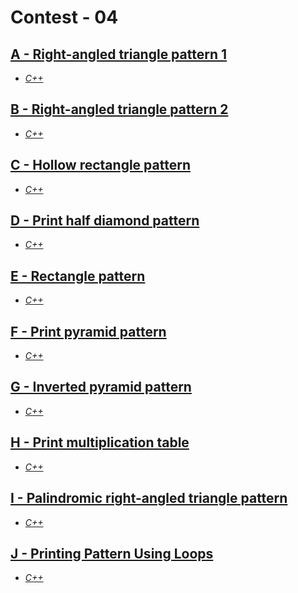 # Contest - 04

## [A - Right-angled triangle pattern 1](https://vjudge.net/problem/HackerRank-si-basic-right-angled-triangle-pattern-1)

- _[C++](.cpp/A.cpp)_

## [B - Right-angled triangle pattern 2](https://vjudge.net/problem/HackerRank-si-basic-right-angled-triangle-pattern-2)

- _[C++](.cpp/B.cpp)_

## [C - Hollow rectangle pattern](https://vjudge.net/problem/HackerRank-si-basic-hollow-rectangle-pattern)

- _[C++](.cpp/C.cpp)_

## [D - Print half diamond pattern](https://vjudge.net/problem/HackerRank-si-basic-print-half-diamond-pattern)

- _[C++](.cpp/D.cpp)_

## [E - Rectangle pattern](https://vjudge.net/problem/HackerRank-si-basic-rectangle-pattern)

- _[C++](.cpp/E.cpp)_

## [F - Print pyramid pattern](https://vjudge.net/problem/HackerRank-si-basic-print-pyramid-pattern)

- _[C++](.cpp/F.cpp)_

## [G - Inverted pyramid pattern](https://vjudge.net/problem/HackerRank-si-basic-inverted-pyramid-pattern)

- _[C++](.cpp/G.cpp)_

## [H - Print multiplication table](https://vjudge.net/problem/HackerRank-si-basic-print-multiplication-table)

- _[C++](.cpp/H.cpp)_

## [I - Palindromic right-angled triangle pattern](https://vjudge.net/problem/HackerRank-si-basic-palindrome-pyramid-pattern)

- _[C++](.cpp/I.cpp)_

## [J - Printing Pattern Using Loops](https://vjudge.net/problem/HackerRank-printing-pattern-2)

- _[C++](.cpp/J.cpp)_
